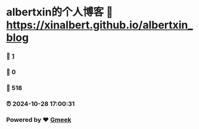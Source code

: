 # albertxin的个人博客 :link: https://xinalbert.github.io/albertxin_blog 
### :page_facing_up: [1](https://xinalbert.github.io/albertxin_blog/tag.html) 
### :speech_balloon: 0 
### :hibiscus: 518 
### :alarm_clock: 2024-10-28 17:00:31 
### Powered by :heart: [Gmeek](https://github.com/Meekdai/Gmeek)
